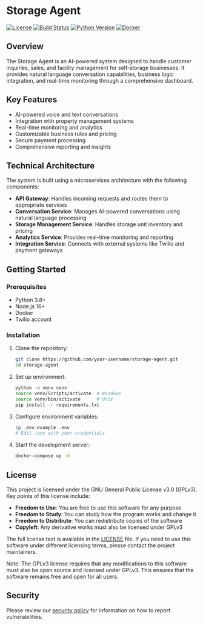 # Storage Agent

[![License](https://img.shields.io/badge/License-MIT-blue.svg)](https://opensource.org/licenses/MIT)
[![Build Status](https://img.shields.io/github/actions/workflow/status/your-username/storage-agent/ci.yml?branch=main)](https://github.com/your-username/storage-agent/actions)
[![Python Version](https://img.shields.io/badge/python-3.8%2B-blue)](https://www.python.org/)
[![Docker](https://img.shields.io/badge/docker-%3E%3D20.10-blue)](https://www.docker.com/)

## Overview
The Storage Agent is an AI-powered system designed to handle customer inquiries, sales, and facility management for self-storage businesses. It provides natural language conversation capabilities, business logic integration, and real-time monitoring through a comprehensive dashboard.

## Key Features
- AI-powered voice and text conversations
- Integration with property management systems
- Real-time monitoring and analytics
- Customizable business rules and pricing
- Secure payment processing
- Comprehensive reporting and insights

## Technical Architecture
The system is built using a microservices architecture with the following components:
- **API Gateway**: Handles incoming requests and routes them to appropriate services
- **Conversation Service**: Manages AI-powered conversations using natural language processing
- **Storage Management Service**: Handles storage unit inventory and pricing
- **Analytics Service**: Provides real-time monitoring and reporting
- **Integration Service**: Connects with external systems like Twilio and payment gateways

## Getting Started

### Prerequisites
- Python 3.8+
- Node.js 16+
- Docker
- Twilio account

### Installation
1. Clone the repository:
   ```bash
   git clone https://github.com/your-username/storage-agent.git
   cd storage-agent
   ```

2. Set up environment:
   ```bash
   python -m venv venv
   source venv/Scripts/activate  # Windows
   source venv/bin/activate      # Unix
   pip install -r requirements.txt
   ```

3. Configure environment variables:
   ```bash
   cp .env.example .env
   # Edit .env with your credentials
   ```

4. Start the development server:
   ```bash
   docker-compose up -d
   ```

## License
This project is licensed under the GNU General Public License v3.0 (GPLv3). Key points of this license include:

- **Freedom to Use**: You are free to use this software for any purpose
- **Freedom to Study**: You can study how the program works and change it
- **Freedom to Distribute**: You can redistribute copies of the software
- **Copyleft**: Any derivative works must also be licensed under GPLv3

The full license text is available in the [LICENSE](LICENSE) file. If you need to use this software under different licensing terms, please contact the project maintainers.

Note: The GPLv3 license requires that any modifications to this software must also be open source and licensed under GPLv3. This ensures that the software remains free and open for all users.

## Security
Please review our [security policy](SECURITY.md) for information on how to report vulnerabilities.
